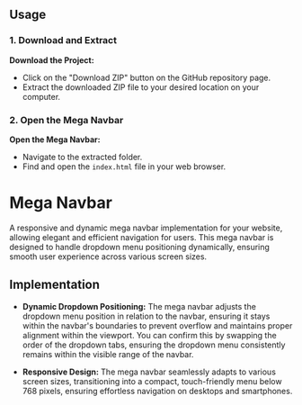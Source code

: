 ## Usage
### 1. Download and Extract

**Download the Project:**
- Click on the "Download ZIP" button on the GitHub repository page.
- Extract the downloaded ZIP file to your desired location on your computer.

### 2. Open the Mega Navbar

**Open the Mega Navbar:**
- Navigate to the extracted folder.
- Find and open the `index.html` file in your web browser.


# Mega Navbar

A responsive and dynamic mega navbar implementation for your website, allowing elegant and efficient navigation for users. This mega navbar is designed to handle dropdown menu positioning dynamically, ensuring smooth user experience across various screen sizes.

## Implementation

- **Dynamic Dropdown Positioning:** The mega navbar adjusts the dropdown menu position in relation to the navbar, ensuring it stays within the navbar's boundaries to prevent overflow and maintains proper alignment within the viewport. You can confirm this by swapping the order of the dropdown tabs, ensuring the dropdown menu consistently remains within the visible range of the navbar.

- **Responsive Design:** The mega navbar seamlessly adapts to various screen sizes, transitioning into a compact, touch-friendly menu below 768 pixels, ensuring effortless navigation on desktops and smartphones.
